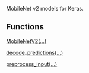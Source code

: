 
MobileNet v2 models for Keras.
## Functions
[MobileNetV2(...)](https://www.tensorflow.org/api_docs/python/tf/keras/applications/MobileNetV2)

[decode_predictions(...)](https://www.tensorflow.org/api_docs/python/tf/keras/applications/mobilenet_v2/decode_predictions)

[preprocess_input(...)](https://www.tensorflow.org/api_docs/python/tf/keras/applications/mobilenet_v2/preprocess_input)

